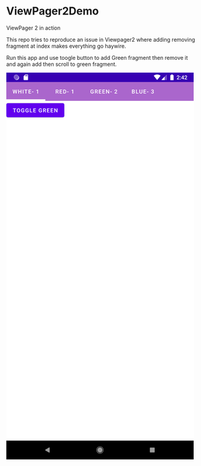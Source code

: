 # ViewPager2Demo
ViewPager 2 in action

This repo tries to reproduce an issue in Viewpager2 where adding removing fragment at index makes everything go haywire.


Run this app and use toogle button to add Green fragment then remove it and again add then scroll to green fragment.

![Screenshot](Screenshot.png)